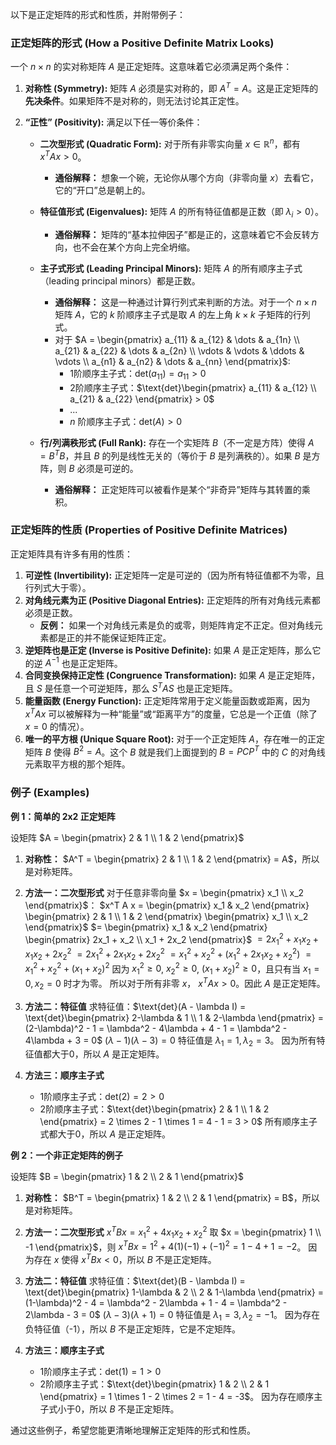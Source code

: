 以下是正定矩阵的形式和性质，并附带例子：

### 正定矩阵的形式 (How a Positive Definite Matrix Looks)

一个 $n \times n$ 的实对称矩阵 $A$ 是正定矩阵。这意味着它必须满足两个条件：

1.  **对称性 (Symmetry):** 矩阵 $A$ 必须是实对称的，即 $A^T = A$。这是正定矩阵的**先决条件**。如果矩阵不是对称的，则无法讨论其正定性。

2.  **“正性” (Positivity):** 满足以下任一等价条件：

    * **二次型形式 (Quadratic Form):** 对于所有非零实向量 $x \in \mathbb{R}^n$，都有 $x^T A x > 0$。
        * **通俗解释：** 想象一个碗，无论你从哪个方向（非零向量 $x$）去看它，它的“开口”总是朝上的。

    * **特征值形式 (Eigenvalues):** 矩阵 $A$ 的所有特征值都是正数（即 $\lambda_i > 0$）。
        * **通俗解释：** 矩阵的“基本拉伸因子”都是正的，这意味着它不会反转方向，也不会在某个方向上完全坍缩。

    * **主子式形式 (Leading Principal Minors):** 矩阵 $A$ 的所有顺序主子式（leading principal minors）都是正数。
        * **通俗解释：** 这是一种通过计算行列式来判断的方法。对于一个 $n \times n$ 矩阵 $A$，它的 $k$ 阶顺序主子式是取 $A$ 的左上角 $k \times k$ 子矩阵的行列式。
        * 对于 $A = \begin{pmatrix} a_{11} & a_{12} & \dots & a_{1n} \\ a_{21} & a_{22} & \dots & a_{2n} \\ \vdots & \vdots & \ddots & \vdots \\ a_{n1} & a_{n2} & \dots & a_{nn} \end{pmatrix}$:
            * 1阶顺序主子式：$\text{det}(a_{11}) = a_{11} > 0$
            * 2阶顺序主子式：$\text{det}\begin{pmatrix} a_{11} & a_{12} \\ a_{21} & a_{22} \end{pmatrix} > 0$
            * ...
            * $n$ 阶顺序主子式：$\text{det}(A) > 0$

    * **行/列满秩形式 (Full Rank):** 存在一个实矩阵 $B$（不一定是方阵）使得 $A = B^T B$，并且 $B$ 的列是线性无关的（等价于 $B$ 是列满秩的）。如果 $B$ 是方阵，则 $B$ 必须是可逆的。
        * **通俗解释：** 正定矩阵可以被看作是某个“非奇异”矩阵与其转置的乘积。

### 正定矩阵的性质 (Properties of Positive Definite Matrices)

正定矩阵具有许多有用的性质：

1.  **可逆性 (Invertibility):** 正定矩阵一定是可逆的（因为所有特征值都不为零，且行列式大于零）。
2.  **对角线元素为正 (Positive Diagonal Entries):** 正定矩阵的所有对角线元素都必须是正数。
    * **反例：** 如果一个对角线元素是负的或零，则矩阵肯定不正定。但对角线元素都是正的并不能保证矩阵正定。
3.  **逆矩阵也是正定 (Inverse is Positive Definite):** 如果 $A$ 是正定矩阵，那么它的逆 $A^{-1}$ 也是正定矩阵。
4.  **合同变换保持正定性 (Congruence Transformation):** 如果 $A$ 是正定矩阵，且 $S$ 是任意一个可逆矩阵，那么 $S^T A S$ 也是正定矩阵。
5.  **能量函数 (Energy Function):** 正定矩阵常用于定义能量函数或距离，因为 $x^T A x$ 可以被解释为一种“能量”或“距离平方”的度量，它总是一个正值（除了 $x=0$ 的情况）。
6.  **唯一的平方根 (Unique Square Root):** 对于一个正定矩阵 $A$，存在唯一的正定矩阵 $B$ 使得 $B^2 = A$。这个 $B$ 就是我们上面提到的 $B=PCP^T$ 中的 $C$ 的对角线元素取平方根的那个矩阵。

### 例子 (Examples)

**例 1：简单的 2x2 正定矩阵**

设矩阵 $A = \begin{pmatrix} 2 & 1 \\ 1 & 2 \end{pmatrix}$

1.  **对称性：** $A^T = \begin{pmatrix} 2 & 1 \\ 1 & 2 \end{pmatrix} = A$，所以是对称矩阵。

2.  **方法一：二次型形式**
    对于任意非零向量 $x = \begin{pmatrix} x_1 \\ x_2 \end{pmatrix}$：
    $x^T A x = \begin{pmatrix} x_1 & x_2 \end{pmatrix} \begin{pmatrix} 2 & 1 \\ 1 & 2 \end{pmatrix} \begin{pmatrix} x_1 \\ x_2 \end{pmatrix}$
    $= \begin{pmatrix} x_1 & x_2 \end{pmatrix} \begin{pmatrix} 2x_1 + x_2 \\ x_1 + 2x_2 \end{pmatrix}$
    $= 2x_1^2 + x_1x_2 + x_1x_2 + 2x_2^2$
    $= 2x_1^2 + 2x_1x_2 + 2x_2^2$
    $= x_1^2 + x_2^2 + (x_1^2 + 2x_1x_2 + x_2^2)$
    $= x_1^2 + x_2^2 + (x_1 + x_2)^2$
    因为 $x_1^2 \ge 0$, $x_2^2 \ge 0$, $(x_1 + x_2)^2 \ge 0$，且只有当 $x_1=0, x_2=0$ 时才为零。
    所以对于所有非零 $x$， $x^T A x > 0$。因此 $A$ 是正定矩阵。

3.  **方法二：特征值**
    求特征值：$\text{det}(A - \lambda I) = \text{det}\begin{pmatrix} 2-\lambda & 1 \\ 1 & 2-\lambda \end{pmatrix} = (2-\lambda)^2 - 1 = \lambda^2 - 4\lambda + 4 - 1 = \lambda^2 - 4\lambda + 3 = 0$
    $(\lambda - 1)(\lambda - 3) = 0$
    特征值是 $\lambda_1 = 1, \lambda_2 = 3$。
    因为所有特征值都大于0，所以 $A$ 是正定矩阵。

4.  **方法三：顺序主子式**
    * 1阶顺序主子式：$\text{det}(2) = 2 > 0$
    * 2阶顺序主子式：$\text{det}\begin{pmatrix} 2 & 1 \\ 1 & 2 \end{pmatrix} = 2 \times 2 - 1 \times 1 = 4 - 1 = 3 > 0$
    所有顺序主子式都大于0，所以 $A$ 是正定矩阵。

**例 2：一个非正定矩阵的例子**

设矩阵 $B = \begin{pmatrix} 1 & 2 \\ 2 & 1 \end{pmatrix}$

1.  **对称性：** $B^T = \begin{pmatrix} 1 & 2 \\ 2 & 1 \end{pmatrix} = B$，所以是对称矩阵。

2.  **方法一：二次型形式**
    $x^T B x = x_1^2 + 4x_1x_2 + x_2^2$
    取 $x = \begin{pmatrix} 1 \\ -1 \end{pmatrix}$，则 $x^T B x = 1^2 + 4(1)(-1) + (-1)^2 = 1 - 4 + 1 = -2$。
    因为存在 $x$ 使得 $x^T B x < 0$，所以 $B$ 不是正定矩阵。

3.  **方法二：特征值**
    求特征值：$\text{det}(B - \lambda I) = \text{det}\begin{pmatrix} 1-\lambda & 2 \\ 2 & 1-\lambda \end{pmatrix} = (1-\lambda)^2 - 4 = \lambda^2 - 2\lambda + 1 - 4 = \lambda^2 - 2\lambda - 3 = 0$
    $(\lambda - 3)(\lambda + 1) = 0$
    特征值是 $\lambda_1 = 3, \lambda_2 = -1$。
    因为存在负特征值（-1），所以 $B$ 不是正定矩阵，它是不定矩阵。

4.  **方法三：顺序主子式**
    * 1阶顺序主子式：$\text{det}(1) = 1 > 0$
    * 2阶顺序主子式：$\text{det}\begin{pmatrix} 1 & 2 \\ 2 & 1 \end{pmatrix} = 1 \times 1 - 2 \times 2 = 1 - 4 = -3$。
    因为存在顺序主子式小于0，所以 $B$ 不是正定矩阵。

通过这些例子，希望您能更清晰地理解正定矩阵的形式和性质。